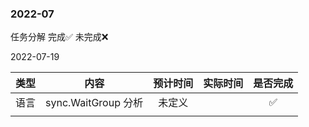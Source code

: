 ### 2022-07

任务分解 完成✅ 未完成❌

2022-07-19

| 类型 |        内容         | 预计时间 | 实际时间 | 是否完成 |
| :--: | :-----------------: | :------: | :------: | :------: |
| 语言 | sync.WaitGroup 分析 |  未定义  |          |    ✅     |
|      |                     |          |          |          |